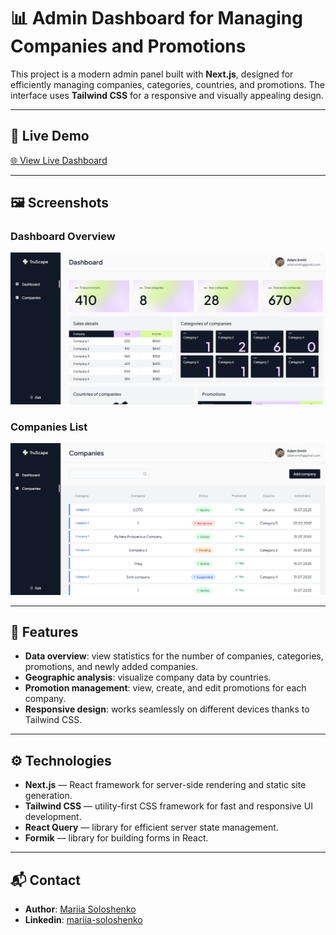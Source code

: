# 📊 Admin Dashboard for Managing Companies and Promotions

This project is a modern admin panel built with **Next.js**, designed for efficiently managing companies, categories, countries, and promotions. The interface uses **Tailwind CSS** for a responsive and visually appealing design.

---

## 🔗 Live Demo

[🌐 View Live Dashboard](https://next-js-six-blond.vercel.app/dashboard)

---

## 🖼️ Screenshots

### Dashboard Overview
![Dashboard Overview](/public/screenshots/dashboard.png)

### Companies List
![Companies List](/public/screenshots/companies.png)

---

## 🚀 Features

- **Data overview**: view statistics for the number of companies, categories, promotions, and newly added companies.  
- **Geographic analysis**: visualize company data by countries.  
- **Promotion management**: view, create, and edit promotions for each company.  
- **Responsive design**: works seamlessly on different devices thanks to Tailwind CSS.

---

## ⚙️ Technologies

- **Next.js** — React framework for server-side rendering and static site generation.  
- **Tailwind CSS** — utility-first CSS framework for fast and responsive UI development.  
- **React Query** — library for efficient server state management.  
- **Formik** — library for building forms in React.

---

## 📬 Contact

- **Author**: [Mariia Soloshenko](https://github.com/your-username)  
- **Linkedin**: [mariia-soloshenko](https://www.linkedin.com/in/mariia-soloshenko/)
